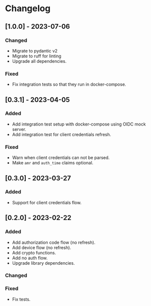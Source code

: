 # Changelog

## [1.0.0] - 2023-07-06

### Changed

-  Migrate to pydantic v2
-  Migrate to ruff for linting
-  Upgrade all dependencies.

### Fixed
-  Fix integration tests so that they run in docker-compose.

## [0.3.1] - 2023-04-05

### Added
- Add integration test setup with docker-compose using OIDC mock server.
- Add integration test for client credentials refresh.

### Fixed
- Warn when client credentials can not be parsed.
- Make `amr` and `auth_time` claims optional.

## [0.3.0] - 2023-03-27

### Added
- Support for client credentials flow.

## [0.2.0] - 2023-02-22

### Added
- Add authorization code flow (no refresh).
- Add device flow (no refresh).
- Add crypto functions.
- Add no auth flow.
- Upgrade library dependencies.

### Changed

### Fixed
- Fix tests.
